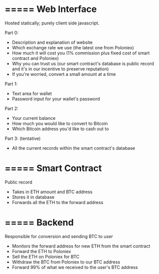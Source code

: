 =====
Web Interface
=====
Hosted statically; purely client side javascript.

Part 0:
- Description and explanation of website
- Which exchange rate we use (the latest one from Poloniex)
- How much it will cost you (1% commission plus fixed cost of smart contract and Poloniex)
- Why you can trust us (our smart contract's database is public record and it's in our incentive to preserve reputation)
- If you're worried, convert a small amount at a time

Part 1:
- Text area for wallet
- Password input for your wallet's password

Part 2:
- Your current balance
- How much you would like to convert to Bitcoin
- Which Bitcoin address you'd like to cash out to

Part 3: (tentative)
- All the current records within the smart contract's database

=====
Smart Contract
=====
Public record

- Takes in ETH amount and BTC address
- Stores it in database
- Forwards all the ETH to the forward address

=====
Backend
=====
Responsible for conversion and sending BTC to user

- Monitors the forward address for new ETH from the smart contract
- Forward the ETH to Poloniex
- Sell the ETH on Poloniex for BTC
- Withdraw the BTC from Poloniex to our BTC address
- Forward 99% of what we received to the user's BTC address
